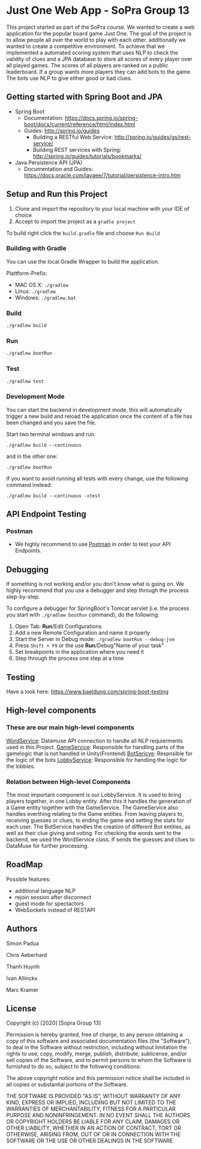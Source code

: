 # Just One Web App - SoPra Group 13

This project started as part of the SoPra course. We wanted to create a web application for the 
popular board game Just One. The goal of the project is to allow people all over the world to play with each other.
additionally we wanted to create a competitive environment. To achieve that we implemented a automated scoring system
that uses NLP to check the validity of clues and a JPA database to store all scores of every player over all played 
games. The scores of all players are ranked on a public leaderboard. If a group wants more players they can add bots
to the game. The bots use NLP to give either good or bad clues.

## Getting started with Spring Boot and JPA

- Spring Boot
    -   Documentation: https://docs.spring.io/spring-boot/docs/current/reference/html/index.html
    -   Guides: http://spring.io/guides
        -   Building a RESTful Web Service: http://spring.io/guides/gs/rest-service/
        -   Building REST services with Spring: http://spring.io/guides/tutorials/bookmarks/
- Java Persistence API (JPA)
    - Documentation and Guides: https://docs.oracle.com/javaee/7/tutorial/persistence-intro.htm

## Setup and Run this Project
1. Clone and import the repository to your local machine with your IDE of choice
2. Accept to import the project as a `gradle project`

To build right click the `build.gradle` file and choose `Run Build`

### Building with Gradle

You can use the local Gradle Wrapper to build the application.

Plattform-Prefix:

-   MAC OS X: `./gradlew`
-   Linux: `./gradlew`
-   Windows: `./gradlew.bat`


### Build

```bash
./gradlew build
```

### Run

```bash
./gradlew bootRun
```

### Test

```bash
./gradlew test
```

### Development Mode

You can start the backend in development mode, this will automatically trigger a new build and reload the application
once the content of a file has been changed and you save the file.

Start two terminal windows and run:

`./gradlew build --continuous`

and in the other one:

`./gradlew bootRun`

If you want to avoid running all tests with every change, use the following command instead:

`./gradlew build --continuous -xtest`

## API Endpoint Testing

### Postman

-   We highly recommend to use [Postman](https://www.getpostman.com) in order to test your API Endpoints.

## Debugging

If something is not working and/or you don't know what is going on. We highly recommend that you use a debugger and step
through the process step-by-step.

To configure a debugger for SpringBoot's Tomcat servlet (i.e. the process you start with `./gradlew bootRun` command),
do the following:

1. Open Tab: **Run**/Edit Configurations
2. Add a new Remote Configuration and name it properly
3. Start the Server in Debug mode: `./gradlew bootRun --debug-jvm`
4. Press `Shift + F9` or the use **Run**/Debug"Name of your task"
5. Set breakpoints in the application where you need it
6. Step through the process one step at a time

## Testing

Have a look here: https://www.baeldung.com/spring-boot-testing

## High-level components
### These are our main high-level components
[WordService](src/test/java/ch/uzh/ifi/seal/soprafs20/service/WordServiceTest.java): Datamuse API connection to handle all NLP requierments used in this Project.
[GameService](src/main/java/ch/uzh/ifi/seal/soprafs20/service/GameService.java): Responsible for handling parts of the gamelogic that is not handled in Unity(Frontend)
[BotSericve](src/main/java/ch/uzh/ifi/seal/soprafs20/service/BotService.java): Respnsible for the logic of the bots
[LobbyService](src/main/java/ch/uzh/ifi/seal/soprafs20/service/LobbyService.java): Responsible for handling the logic for the lobbies.

### Relation between High-level Components
The most important component is our LobbyService. It is used to bring players together, in one Lobby entity. After this it handles the generation of a Game entity together with the GameService. The GameService also handles everthing relating to the Game entities. From leaving players to, receiving guesses or clues, to ending the game and setting the stats for each user. The BotService handles the creation of different Bot entities, as well as their clue giving and voting. For checking the words sent to the backend, we used the WordService class. If sends the guesses and clues to DataMuse for further processing. 

## RoadMap
Possible features:
- additional language NLP
- rejoin session after disconnect
- guest mode for spectactors
- WebSockets instead of RESTAPI

## Authors 
Simon Padua

Chris Aeberhard

Thanh Huynh
   
Ivan Allinckx
   
Marc Kramer
    
## License
Copyright (c) [2020] [Sopra Group 13]

Permission is hereby granted, free of charge, to any person obtaining a copy
of this software and associated documentation files (the "Software"), to deal
in the Software without restriction, including without limitation the rights
to use, copy, modify, merge, publish, distribute, sublicense, and/or sell
copies of the Software, and to permit persons to whom the Software is
furnished to do so, subject to the following conditions:

The above copyright notice and this permission notice shall be included in all
copies or substantial portions of the Software.

THE SOFTWARE IS PROVIDED "AS IS", WITHOUT WARRANTY OF ANY KIND, EXPRESS OR
IMPLIED, INCLUDING BUT NOT LIMITED TO THE WARRANTIES OF MERCHANTABILITY,
FITNESS FOR A PARTICULAR PURPOSE AND NONINFRINGEMENT. IN NO EVENT SHALL THE
AUTHORS OR COPYRIGHT HOLDERS BE LIABLE FOR ANY CLAIM, DAMAGES OR OTHER
LIABILITY, WHETHER IN AN ACTION OF CONTRACT, TORT OR OTHERWISE, ARISING FROM,
OUT OF OR IN CONNECTION WITH THE SOFTWARE OR THE USE OR OTHER DEALINGS IN THE
SOFTWARE.
